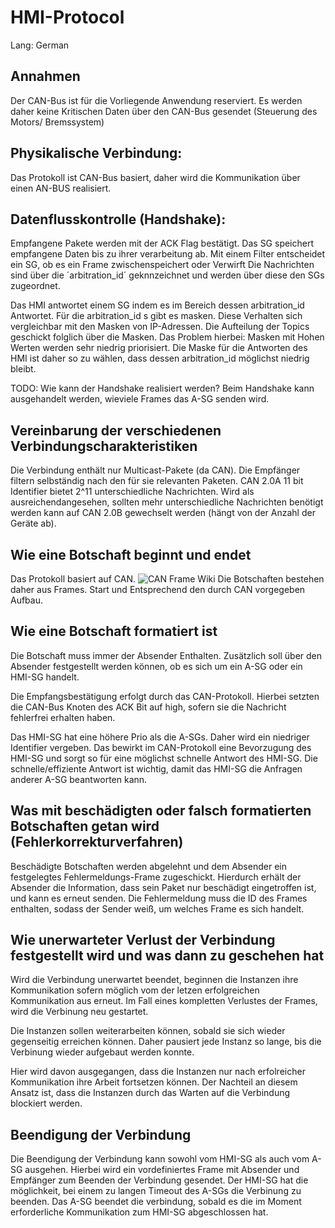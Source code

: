# HMI-Protocol
Lang: German

## Annahmen
Der CAN-Bus ist für die Vorliegende Anwendung reserviert.
Es werden daher keine Kritischen Daten über den CAN-Bus gesendet (Steuerung des Motors/ Bremssystem)

## Physikalische Verbindung: 
Das Protokoll ist CAN-Bus basiert, daher wird die Kommunikation über einen
AN-BUS realisiert. 

## Datenflusskontrolle (Handshake):
Empfangene Pakete werden mit der ACK Flag bestätigt.
Das SG speichert empfangene Daten bis zu ihrer verarbeitung ab.
Mit einem Filter entscheidet ein SG, ob es ein Frame zwischenspeichert oder Verwirft
Die Nachrichten sind über die ´arbitration_id´ geknnzeichnet und werden über diese den SGs zugeordnet.

Das HMI antwortet einem SG indem es im Bereich dessen arbitration_id Antwortet.
Für die arbitration_id s gibt es masken.
Diese Verhalten sich vergleichbar mit den Masken von IP-Adressen.
Die Aufteilung der Topics geschickt folglich über die Masken.
Das Problem hierbei: Masken mit Hohen Werten werden sehr niedrig priorisiert.
Die Maske für die Antworten des HMI ist daher so zu wählen, dass dessen arbitration_id möglichst niedrig bleibt.

TODO: Wie kann der Handshake realisiert werden?
Beim Handshake kann ausgehandelt werden, wieviele Frames das A-SG senden wird.



## Vereinbarung der verschiedenen Verbindungscharakteristiken
Die Verbindung enthält nur Multicast-Pakete (da CAN).
Die Empfänger filtern selbständig nach den für sie relevanten Paketen.
CAN 2.0A 11 bit Identifier bietet 2^11 unterschiedliche Nachrichten.
Wird als ausreichendangesehen, sollten mehr unterschiedliche Nachrichten benötigt werden kann
auf CAN 2.0B gewechselt werden (hängt von der Anzahl der Geräte ab).


## Wie eine Botschaft beginnt und endet
Das Protokoll basiert auf CAN.
![CAN Frame Wiki](https://de.wikipedia.org/wiki/Controller_Area_Network#/media/File:CAN-Bus-frame_in_base_format_without_stuffbits.svg)
Die Botschaften bestehen daher aus Frames.
Start und Entsprechend den durch CAN vorgegeben Aufbau.


## Wie eine Botschaft formatiert ist
Die Botschaft muss immer der Absender Enthalten.
Zusätzlich soll über den Absender festgestellt werden können, ob es sich um ein A-SG oder ein HMI-SG handelt.

Die Empfangsbestätigung erfolgt durch das CAN-Protokoll.
Hierbei setzten die CAN-Bus Knoten des ACK Bit auf high, sofern sie die Nachricht fehlerfrei erhalten haben.

Das HMI-SG hat eine höhere Prio als die A-SGs.
Daher wird ein niedriger Identifier vergeben.
Das bewirkt im CAN-Protokoll eine Bevorzugung des HMI-SG und sorgt so für eine möglichst schnelle Antwort des HMI-SG.
Die schnelle/effiziente Antwort ist wichtig, damit das HMI-SG die Anfragen anderer A-SG beantworten kann.


## Was mit beschädigten oder falsch formatierten Botschaften getan wird (Fehlerkorrekturverfahren)
Beschädigte Botschaften werden abgelehnt und dem Absender ein festgelegtes Fehlermeldungs-Frame zugeschickt.
Hierdurch erhält der Absender die Information, dass sein Paket nur beschädigt eingetroffen ist, und kann es erneut senden.
Die Fehlermeldung muss die ID des Frames enthalten, sodass der Sender weiß, um welches Frame es sich handelt.

## Wie unerwarteter Verlust der Verbindung festgestellt wird und was dann zu geschehen hat
Wird die Verbindung unerwartet beendet, beginnen die Instanzen ihre Kommunikation sofern möglich vom der letzen 
erfolgreichen Kommunikation aus erneut. 
Im Fall eines kompletten Verlustes der Frames, wird die Verbinung neu gestartet.

Die Instanzen sollen weiterarbeiten können, sobald sie sich wieder gegenseitig erreichen können.
Daher pausiert jede Instanz so lange, bis die Verbinung wieder aufgebaut werden konnte.

Hier wird davon ausgegangen, dass die Instanzen nur nach erfolreicher Kommunikation ihre Arbeit fortsetzen können.
Der Nachteil an diesem Ansatz ist, dass die Instanzen durch das Warten auf die Verbindung blockiert werden.

## Beendigung der Verbindung
Die Beendigung der Verbindung kann sowohl vom HMI-SG als auch vom A-SG ausgehen.
Hierbei wird ein vordefiniertes Frame mit Absender und Empfänger zum Beenden der Verbindung gesendet.
Der HMI-SG hat die möglichkeit, bei einem zu langen Timeout des A-SGs die Verbinung zu beenden.
Das A-SG beendet die verbindung, sobald es die im Moment erforderliche Kommunikation zum HMI-SG abgeschlossen hat.


